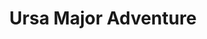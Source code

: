 ---
id: ursamajoradventure
title: Ursa Major Adventure
tags:
  - Adventure
  - Legacy
  - GWL Exclusive
sidebar_position: 4
---